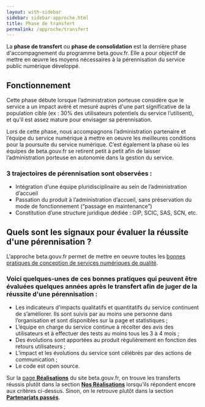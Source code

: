 ```yaml
---
layout: with-sidebar
sidebar: sidebar-approche.html
title: Phase de transfert
permalink: /approche/transfert
---
```


La **phase de transfert** ou **phase de consolidation** est la dernière phase d'accompagnement du programme beta.gouv.fr. Elle a pour objectif de mettre en œuvre les moyens nécessaires à la pérennisation du service public numérique développé.

## Fonctionnement

Cette phase débute lorsque l’administration porteuse considère que le service a un impact avéré et mesuré auprès d'une part significative de la population cible (ex&nbsp;: 30% des utilisateurs potentiels du service l’utilisent), et qu’il est assez mature pour envisager sa pérennisation. 

Lors de cette phase, nous accompagnons l’administration partenaire et l’équipe du service numérique à mettre en oeuvre les meilleures conditions pour la poursuite du service numérique. C’est également la phase où les équipes de beta.gouv.fr se retirent petit à petit afin de laisser l’administration porteuse en autonomie dans la gestion du service.

### 3 trajectoires de pérennisation sont observées&nbsp;: 
- Intégration d’une équipe pluridisciplinaire au sein de l’administration d’accueil 
- Passation du produit à l’administration d’accueil, sans préservation du mode de fonctionnement (“passage en maintenance”) 
- Constitution d’une structure juridique dédiée&nbsp;: GIP, SCIC, SAS, SCN, etc. 

## Quels sont les signaux pour évaluer la réussite d'une pérennisation ? 

L'approche beta.gouv.fr permet de mettre en oeuvre toutes les [bonnes pratiques de conception de services numériques de qualité](https://observatoire.numerique.gouv.fr/). 

### Voici quelques-unes de ces bonnes pratiques qui peuvent être évaluées quelques années après le transfert afin de juger de la réussite d'une pérennisation&nbsp;: 

* Les indicateurs d'impacts qualitatifs et quantitatifs du service continuent de s’améliorer. Ils sont suivis par au moins une personne dans l’organisation et sont disponibles sur la page et statistiques&nbsp;; 
* L’équipe en charge du service continue à récolter des avis des utilisateurs et à effectuer des tests au moins tous les 3 à 4 mois&nbsp;;
* Des évolutions sont apportées au produit régulièrement en fonction des retours utilisateurs&nbsp;;
* L’impact et les évolutions du service sont célébrés par des actions de communication&nbsp;;
* Le code est open source. 

Sur la [page **Réalisations**](https://beta.gouv.fr/startups/) du site beta.gouv.fr, on trouve les transferts réussis plutôt dans la section [**Nos Réalisations**](https://beta.gouv.fr/startups/#success) lorsqu’ils répondent encore aux critères ci-dessus. Sinon, on le retrouve plutôt dans la section [**Partenariats passés**](https://beta.gouv.fr/startups/#alumni).


